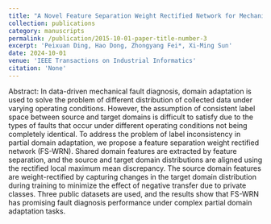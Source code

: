```yaml
---
title: "A Novel Feature Separation Weight Rectified Network for Mechanical Fault Diagnosis Under Partial Domain Adaptation"
collection: publications
category: manuscripts
permalink: /publication/2015-10-01-paper-title-number-3
excerpt: 'Peixuan Ding, Hao Dong, Zhongyang Fei*, Xi-Ming Sun'
date: 2024-10-01
venue: 'IEEE Transactions on Industrial Informatics'
citation: 'None'
---
```


Abstract:
In data-driven mechanical fault diagnosis, domain adaptation is used to solve the problem of different distribution of collected data under varying operating conditions. However, the assumption of consistent label space between source and target domains is difficult to satisfy due to the types of faults that occur under different operating conditions not being completely identical. To address the problem of label inconsistency in partial domain adaptation, we propose a feature separation weight rectified network (FS-WRN). Shared domain features are extracted by feature separation, and the source and target domain distributions are aligned using the rectified local maximum mean discrepancy. The source domain features are weight-rectified by capturing changes in the target domain distribution during training to minimize the effect of negative transfer due to private classes. Three public datasets are used, and the results show that FS-WRN has promising fault diagnosis performance under complex partial domain adaptation tasks.
